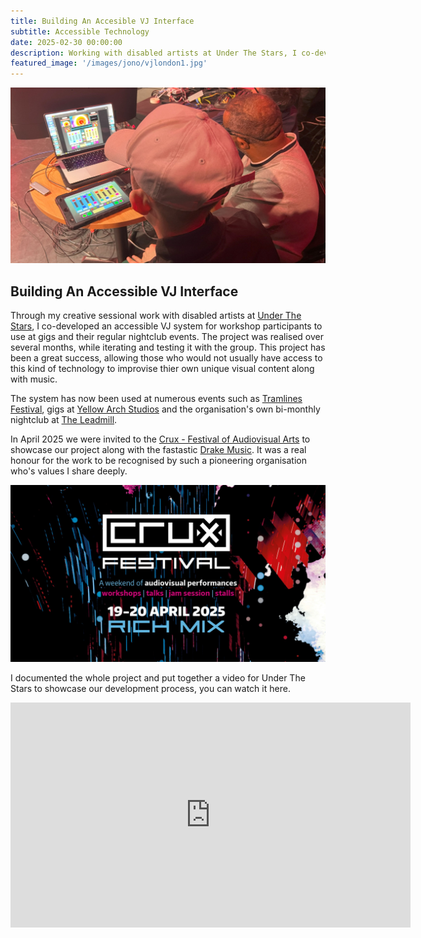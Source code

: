 ```yaml
---
title: Building An Accesible VJ Interface
subtitle: Accessible Technology
date: 2025-02-30 00:00:00
description: Working with disabled artists at Under The Stars, I co-developed an accessible VJ system for use at their nightclub and gigs
featured_image: '/images/jono/vjlondon1.jpg'
---
```


![](/images/jono/vjlondon1.jpg)

## Building An Accessible VJ Interface

Through my creative sessional work with disabled artists at [Under The Stars](https://underthestars.org.uk/), I co-developed an accessible VJ system for workshop participants to use at gigs and their regular nightclub events. The project was realised over several months, while iterating and testing it with the group. This project has been a great success, allowing those who would not usually have access to this kind of technology to improvise thier own unique visual content along with music.

The system has now been used at numerous events such as [Tramlines Festival](https://tramlines.org.uk), gigs at [Yellow Arch Studios](https://yellowarch.com) and the organisation's own bi-monthly nightclub at [The Leadmill](https://leadmill.co.uk). 

In April 2025 we were invited to the [Crux - Festival of Audiovisual Arts](https://festival.crux-events.org) to showcase our project along with the fastastic [Drake Music](https://drakemusic.org). It was a real honour for the work to be recognised by such a pioneering organisation who's values I share deeply.

![](/images/jono/cruxfestmain.jpg)

I documented the whole project and put together a video for Under The Stars to showcase our development process, you can watch it here.

<iframe src="https://www.youtube.com/embed/vibqQOKL_s4?si=s8Kqz92cM_qF_7Qm" width="640" height="360" frameborder="0" allowfullscreen></iframe>



